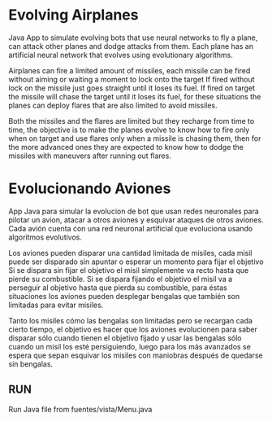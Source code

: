 # Evolving Airplanes
Java App to simulate evolving bots that use neural networks to fly a plane, can attack other planes and dodge attacks from them.
Each plane has an artificial neural network that evolves using evolutionary algorithms.

Airplanes can fire a limited amount of missiles, each missile can be fired without aiming or waiting a moment to lock onto the target
If fired without lock on the missile just goes straight until it loses its fuel.
If fired on target the missile will chase the target until it loses its fuel,
for these situations the planes can deploy flares that are also limited to avoid missiles.

Both the missiles and the flares are limited but they recharge from time to time, the objective is to make the planes
evolve to know how to fire only when on target and use flares only when a missile is chasing them, 
then for the more advanced ones they are expected to know how to dodge the missiles with maneuvers after running out
flares.

# Evolucionando Aviones
App Java para simular la evolucion de bot que usan redes neuronales para pilotar un avion, atacar a otros aviones y esquivar ataques de otros aviones.
Cada avión cuenta con una red neuronal artificial que evoluciona usando algoritmos evolutivos.

Los aviones pueden disparar una cantidad limitada de misiles, cada misil puede ser disparado sin apuntar o esperar un momento para fijar el objetivo
Si se dispara sin fijar el objetivo el misil simplemente va recto hasta que pierde su combustible.
Si se dispara fijando el objetivo el misil va a perseguir al objetivo hasta que pierda su combustible, 
para éstas situaciones los aviones pueden desplegar bengalas que también son limitadas para evitar misiles.

Tanto los misiles cómo las bengalas son limitadas pero se recargan cada cierto tiempo, el objetivo es hacer que los aviones
evolucionen para saber disparar sólo cuando tienen el objetivo fijado y usar las bengalas sólo cuando un misil los esté
persiguiendo, luego para los más avanzados se espera que sepan esquivar los misiles con maniobras después de quedarse sin 
bengalas.

## RUN
Run Java file from fuentes/vista/Menu.java